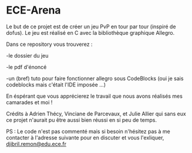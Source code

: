 # ECE-Arena

Le but de ce projet est de créer un jeu PvP en tour par tour (inspiré de dofus).
Le jeu est réalisé en C avec la bibliothèque graphique Allegro.

Dans ce repository vous trouverez :

  -le dossier du jeu
  
  -le pdf d'énoncé
  
  -un (bref) tuto pour faire fonctionner allegro sous CodeBlocks (oui je sais codeblocks mais c'était l'IDE imposée ...)

En éspérant que vous apprécierez le travail que nous avons réalisés mes camarades et moi !

Crédits à Adrien Thécy, Vinciane de Parcevaux, et Julie Allier qui sans eux ce projet n'aurait pu être aussi bien réussi en si peu de temps.

PS : Le code n'est pas commenté mais si besoin n'hésitez pas à me contacter à l'adresse suivante pour en discuter et vous l'exliquer, djibril.remon@edu.ece.fr 

